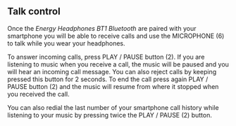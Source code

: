 ## Talk control

Once the *Energy Headphones BT1 Bluetooth* are paired with your smartphone you will be able to receive calls and use the MICROPHONE (6) to talk while you wear your headphones.

To answer incoming calls, press PLAY / PAUSE button (2). If you are listening to music when you receive a call, the music will be paused and you will hear an incoming call message. You can also reject calls by keeping pressed this button for 2 seconds.
To end the call press again PLAY / PAUSE button (2) and the music will resume from where it stopped when you received the call.

You can also redial the last number of your smartphone call history while listening to your music by pressing twice the PLAY / PAUSE (2) button.
